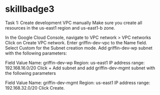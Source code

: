 # skillbadge3

Task 1: Create development VPC manually
Make sure you create all resources in the us-east1 region and us-east1-b zone.

In the Google Cloud Console, navigate to VPC network > VPC networks
Click on Create VPC network.
Enter griffin-dev-vpc to the Name field.
Select Custom for the Subnet creation mode.
Add griffin-dev-wp subnet with the following parameters:

Field	Value
Name:	griffin-dev-wp
Region:	us-east1
IP address range:	192.168.16.0/20
Click + Add subnet and add griffin-dev-mgmt subnet with the following parameters

Field	Value
Name:	griffin-dev-mgmt
Region:	us-east1
IP address range:	192.168.32.0/20
Click Create.
